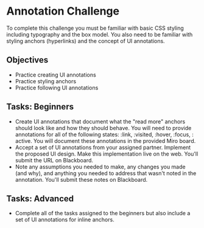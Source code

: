 # Annotation Challenge
To complete this challenge you must be familiar with basic CSS styling including typography and the box model. You also need to be familiar with styling anchors (hyperlinks) and the concept of UI annotations.

## Objectives
- Practice creating UI annotations
- Practice styling anchors
- Practice following UI annotations

## Tasks: Beginners
- Create UI annotations that document what the "read more" anchors should look like and how they should behave. You will need to provide annotations for all of the following states: :link, :visited, :hover, :focus, : active. You will document these annotations in the provided Miro board. 
- Accept a set of UI annotations from your assigned partner. Implement the proposed UI design. Make this implementation live on the web. You'll submit the URL on Blackboard.
- Note any assumptions you needed to make, any changes you made (and why), and anything you needed to address that wasn't noted in the annotation. You'll submit these notes on Blackboard.

## Tasks: Advanced
- Complete all of the tasks assigned to the beginners but also include a set of UI annotations for inline anchors.
